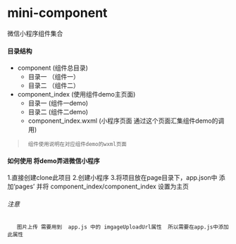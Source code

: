 # mini-component
微信小程序组件集合

#### 目录结构

* component                 (组件总目录)
   * 目录一                 （组件一）
   * 目录二                 （组件二）
* component_index           (使用组件demo主页面)
   * 目录一                  (组件一demo)
   * 目录二                  (组件二demo)
   * component_index.wxml    (小程序页面 通过这个页面汇集组件demo的调用)  
>      组件使用说明在对应组件demo的wxml页面 
  
#### 如何使用 将demo弄进微信小程序
 
  1.直接创建clone此项目
  2.创建小程序
  3.将项目放在page目录下，app.json中 添加‘pages’ 并将  component_index/component_index 设置为主页
  ###### 注意 
       图片上传 需要用到  app.js 中的 imgageUploadUrl属性  所以需要在app.js中添加此属性
       
 
  
  
  
